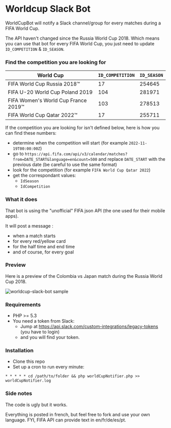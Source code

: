 # Worldcup Slack Bot

WorldCupBot will notify a Slack channel/group for every matches during a FIFA World Cup.

The API haven't changed since the Russia World Cup 2018.
Which means you can use that bot for every FIFA World Cup, you just need to update `ID_COMPETITION` & `ID_SEASON`.

### Find the competition you are looking for

World Cup | `ID_COMPETITION` | `ID_SEASON`
------------ | ------------- | -------------
FIFA World Cup Russia 2018™ | 17 | 254645
FIFA U-20 World Cup Poland 2019 | 104 | 281971
FIFA Women's World Cup France 2019™ | 103 | 278513
FIFA World Cup Qatar 2022™  | 17 | 255711

If the competition you are looking for isn't defined below, here is how you can find these numbers:

- determine when the competition will start (for example `2022-11-19T00:00:00Z`)
- go to `https://api.fifa.com/api/v3/calendar/matches?from=DATE_START&language=en&count=500` and replace `DATE_START` with the previous date (be careful to use the same format)
- look for the competition (for example `FIFA World Cup Qatar 2022`)
- get the correspondant values:
  - `IdSeason`
  - `IdCompetition`

### What it does

That bot is using the "unofficial" FIFA json API (the one used for their mobile apps).

It will post a message :
  - when a match starts
  - for every red/yellow card
  - for the half time and end time
  - and of course, for every goal

### Preview

Here is a preview of the Colombia vs Japan match during the Russia World Cup 2018.

![worldcup-slack-bot sample](https://i.imgur.com/H5kUavh.png)

### Requirements

  - PHP >= 5.3
  - You need a token from Slack:
    - Jump at https://api.slack.com/custom-integrations/legacy-tokens (you have to login)
    - and you will find your token.

### Installation

  - Clone this repo
  - Set up a cron to run every minute:

  ````
  * * * * * cd /path/to/folder && php worldCupNotifier.php >> worldCupNotifier.log
  ````

### Side notes

The code is ugly but it works.

Everything is posted in french, but feel free to fork and use your own language. FYI, FIFA API can provide text in en/fr/de/es/pt.
